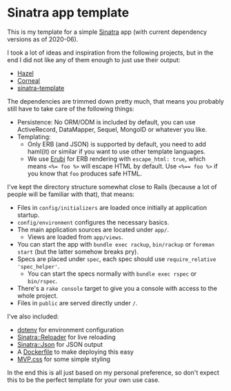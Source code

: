# Sinatra app template

This is my template for a simple [Sinatra](http://sinatrarb.com/intro.html) app (with current dependency versions as of 2020-06).

I took a lot of ideas and inspiration from the following projects, but in the end I did not like any of them enough to just use their output:
- [Hazel](https://github.com/c7/hazel)
- [Corneal](https://github.com/thebrianemory/corneal)
- [sinatra-template](https://github.com/zapnap/sinatra-template)

The dependencies are trimmed down pretty much, that means you probably still have to take care of the following things:

- Persistence: No ORM/ODM is included by default, you can use ActiveRecord, DataMapper, Sequel, MongoID or whatever you like.
- Templating:
  - Only ERB (and JSON) is supported by default, you need to add haml(it) or similar if you want to use other template languages.
  - We use [Erubi](https://github.com/jeremyevans/erubi) for ERB rendering with `escape_html: true`, which means `<%= foo %>` will escape HTML by default. Use `<%== foo %>` if you know that `foo` produces safe HTML.

I've kept the directory structure somewhat close to Rails (because a lot of people will be familiar with that), that means:

- Files in `config/initializers` are loaded once initially at application startup.
- `config/environment` configures the necessary basics.
- The main application sources are located under `app/`.
  - Views are loaded from `app/views`.
- You can start the app with `bundle exec rackup`, `bin/rackup` or `foreman start` (but the latter somehow breaks pry).
- Specs are placed under `spec`, each spec should use `require_relative 'spec_helper'`.
  - You can start the specs normally with `bundle exec rspec` or `bin/rspec`.
- There's a `rake console` target to give you a console with access to the whole project.
- Files in `public` are served directly under `/`.

I've also included:
- [dotenv](https://github.com/bkeepers/dotenv) for environment configuration
- [Sinatra::Reloader](http://sinatrarb.com/contrib/reloader) for live reloading
- [Sinatra::Json](http://sinatrarb.com/contrib/json) for JSON output
- A [Dockerfile](Dockerfile) to make deploying this easy
- [MVP.css](https://andybrewer.github.io/mvp/) for some simple styling

In the end this is all just based on my personal preference, so don't expect this to be the perfect template for your own use case.
